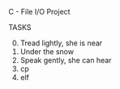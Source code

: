 C - File I/O Project

TASKS

0. Tread lightly, she is near
1. Under the snow
2. Speak gently, she can hear
3. cp
4. elf
